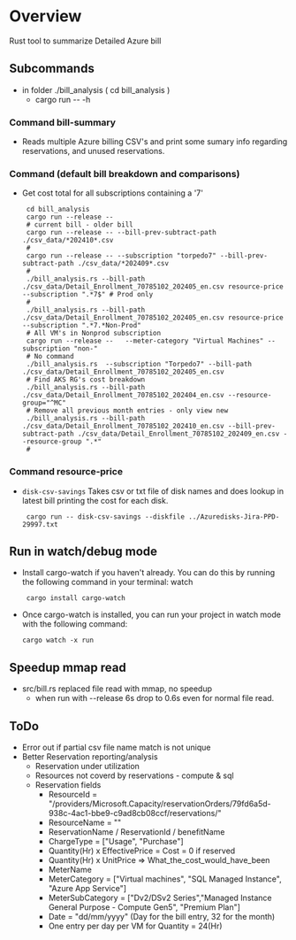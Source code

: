 # Overview

Rust tool to summarize Detailed Azure bill

## Subcommands

* in folder ./bill_analysis ( cd bill_analysis )
  * cargo run -- -h

### Command bill-summary

* Reads multiple Azure billing CSV's and print some sumary info regarding reservations, and unused reservations.

### Command (default bill breakdown and comparisons)

* Get cost total for all subscriptions containing a '7'

       cd bill_analysis
       cargo run --release --
       # current bill - older bill
       cargo run --release -- --bill-prev-subtract-path ./csv_data/*202410*.csv
       #
       cargo run --release -- --subscription "torpedo7" --bill-prev-subtract-path ./csv_data/*202409*.csv
       #
       ./bill_analysis.rs --bill-path ./csv_data/Detail_Enrollment_70785102_202405_en.csv resource-price --subscription ".*7$" # Prod only
       #
       ./bill_analysis.rs --bill-path ./csv_data/Detail_Enrollment_70785102_202405_en.csv resource-price --subscription ".*7.*Non-Prod"
       # All VM's in Nonprod subscription
       cargo run --release --   --meter-category "Virtual Machines" --subscription "non-"
       # No command
       ./bill_analysis.rs  --subscription "Torpedo7" --bill-path ./csv_data/Detail_Enrollment_70785102_202405_en.csv
       # Find AKS RG's cost breakdown
       ./bill_analysis.rs --bill-path ./csv_data/Detail_Enrollment_70785102_202404_en.csv --resource-group="^MC"
       # Remove all previous month entries - only view new
       ./bill_analysis.rs --bill-path ./csv_data/Detail_Enrollment_70785102_202410_en.csv --bill-prev-subtract-path ./csv_data/Detail_Enrollment_70785102_202409_en.csv --resource-group ".*"
       #

### Command resource-price

* ```disk-csv-savings``` Takes csv or txt file of disk names and does lookup in latest bill printing the cost for each disk.

       cargo run -- disk-csv-savings --diskfile ../Azuredisks-Jira-PPD-29997.txt

## Run in watch/debug mode

* Install cargo-watch if you haven't already. You can do this by running the following command in your terminal:
watch

       cargo install cargo-watch
* Once cargo-watch is installed, you can run your project in watch mode with the following command:

      cargo watch -x run

## Speedup mmap read

* src/bill.rs replaced file read with mmap, no speedup
  * when run with --release 6s drop to 0.6s even for normal file read.

## ToDo

* Error out if partial csv file name match is not unique
* Better Reservation reporting/analysis
  * Reservation under utilization
  * Resources not coverd by reservations - compute & sql
  * Reservation fields
    * ResourceId = "/providers/Microsoft.Capacity/reservationOrders/79fd6a5d-938c-4ac1-bbe9-c9ad8cb08ccf/reservations/"
    * ResourceName = ""
    * ReservationName / ReservationId / benefitName
    * ChargeType = ["Usage", "Purchase"]
    * Quantity(Hr) x EffectivePrice = Cost = 0 if reserved
    * Quantity(Hr) x UnitPrice => What_the_cost_would_have_been
    * MeterName
    * MeterCategory = ["Virtual machines", "SQL Managed Instance", "Azure App Service"]
    * MeterSubCategory = ["Dv2/DSv2 Series","Managed Instance General Purpose - Compute Gen5", "Premium Plan"]
    * Date = "dd/mm/yyyy" (Day for the bill entry, 32 for the month)
    * One entry per day per VM for Quantity = 24(Hr)
